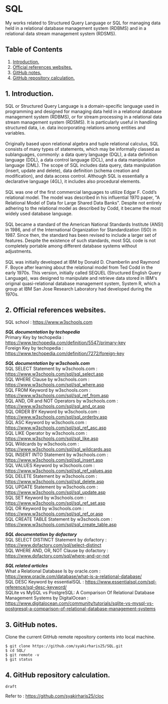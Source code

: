# SQL
My works related to Structured Query Language or SQL for managing data held in a relational database management system (RDBMS) and in a relational data stream management system (RDSMS).

## Table of Contents
1. [Introduction.](#introduction)
2. [Official references websites.](#references)
3. [GitHub notes.](#github)
4. [GitHub repository calculation.](#calculation)

<a name="introduction"></a>
## 1. Introduction.
SQL or  Structured Query Language is a domain-specific language used in programming and designed for managing data held in a relational database management system (RDBMS), or for stream processing in a relational data stream management system (RDSMS). It is particularly useful in handling structured data, i.e. data incorporating relations among entities and variables.
<br /><br />
Originally based upon relational algebra and tuple relational calculus, SQL consists of many types of statements, which may be informally classed as sublanguages, commonly: a data query language (DQL), a data definition language (DDL), a data control language (DCL), and a data manipulation language (DML). The scope of SQL includes data query, data manipulation (insert, update and delete), data definition (schema creation and modification), and data access control. Although SQL is essentially a declarative language (4GL), it includes also procedural elements.
<br /><br />
SQL was one of the first commercial languages to utilize Edgar F. Codd’s relational model. The model was described in his influential 1970 paper, "A Relational Model of Data for Large Shared Data Banks". Despite not entirely adhering to the relational model as described by Codd, it became the most widely used database language.
<br /><br />
SQL became a standard of the American National Standards Institute (ANSI) in 1986, and of the International Organization for Standardization (ISO) in 1987. Since then, the standard has been revised to include a larger set of features. Despite the existence of such standards, most SQL code is not completely portable among different database systems without adjustments.
<br /><br />
SQL was initially developed at IBM by Donald D. Chamberlin and Raymond F. Boyce after learning about the relational model from Ted Codd in the early 1970s. This version, initially called SEQUEL (Structured English Query Language), was designed to manipulate and retrieve data stored in IBM's original quasi-relational database management system, System R, which a group at IBM San Jose Research Laboratory had developed during the 1970s.

<a name="references"></a>
## 2. Official references websites. 
SQL school : https://www.w3schools.com <br />

**_SQL documentation by techopedia_** <br />
Primary Key by techopedia : https://www.techopedia.com/definition/5547/primary-key <br />
Foreign Key by techopedia : https://www.techopedia.com/definition/7272/foreign-key <br />

**_SQL documentation by w3schools.com_** <br />
SQL SELECT Statement by w3schools.com : https://www.w3schools.com/sql/sql_select.asp <br />
SQL WHERE Clause by w3schools.com : https://www.w3schools.com/sql/sql_where.asp <br />
SQL FROM Keyword by w3schools.com : https://www.w3schools.com/sql/sql_ref_from.asp <br />
SQL AND, OR and NOT Operators by w3schools.com : https://www.w3schools.com/sql/sql_and_or.asp <br />
SQL ORDER BY Keyword by w3schools.com : https://www.w3schools.com/sql/sql_orderby.asp <br />
SQL ASC Keyword by w3schools.com : https://www.w3schools.com/sql/sql_ref_asc.asp <br />
SQL LIKE Operator by w3schools.com : https://www.w3schools.com/sql/sql_like.asp <br />
SQL Wildcards by w3schools.com : https://www.w3schools.com/sql/sql_wildcards.asp <br />
SQL INSERT INTO Statement by w3schools.com : https://www.w3schools.com/sql/sql_insert.asp <br />
SQL VALUES Keyword by w3schools.com : https://www.w3schools.com/sql/sql_ref_values.asp <br />
SQL DELETE Statement by w3schools.com : https://www.w3schools.com/sql/sql_delete.asp <br />
SQL UPDATE Statement by w3schools.com : https://www.w3schools.com/sql/sql_update.asp <br />
SQL SET Keyword by w3schools.com : https://www.w3schools.com/sql/sql_ref_set.asp <br />
SQL OR Keyword by w3schools.com : https://www.w3schools.com/sql/sql_ref_or.asp <br />
SQL CREATE TABLE Statement by w3schools.com : https://www.w3schools.com/sql/sql_create_table.asp <br />

**_SQL documentation by dofactory_** <br />
SQL SELECT DISTINCT Statement by dofactory : https://www.dofactory.com/sql/select-distinct <br />
SQL WHERE AND, OR, NOT Clause by dofactory : https://www.dofactory.com/sql/where-and-or-not <br />

**_SQL related articles_** <br />
What a Relational Database Is by oracle.com : https://www.oracle.com/database/what-is-a-relational-database/ <br />
SQL DESC Keyword by essentialSQL : https://www.essentialsql.com/sql-reference/sql-desc-keyword/ <br />
SQLite vs MySQL vs PostgreSQL: A Comparison Of Relational Database Management Systems by DigitalOcean : https://www.digitalocean.com/community/tutorials/sqlite-vs-mysql-vs-postgresql-a-comparison-of-relational-database-management-systems <br />

<a name="github"></a>
## 3. GitHub notes.
Clone the current GitHub remote repository contents into local machine.
```
$ git clone https://github.com/syakirharis25/SQL.git
$ cd SQL/
$ git remote -v
$ git status
```

<a name="calculation"></a>
## 4. GitHub repository calculation.
```
draft
```
Refer to : https://github.com/syakirharis25/cloc
